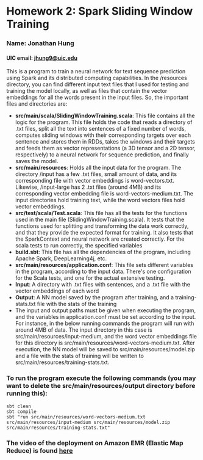 # Homework 2: Spark Sliding Window Training
### Name: Jonathan Hung

#### UIC email: jhung9@uic.edu

This is a program to train a neural network for text sequence prediction using Spark and its distributed computing
capabilities. In the /resources directory, you can find different input text files that I used for testing and
training the model locally, as well as files that contain the vector embeddings for all the words present in the
input files. So, the important files and directories are:

- **src/main/scala/SlidingWindowTraining.scala**: This file contains all the logic for the program. This file holds the
code that reads a directory of .txt files, split all the text into sentences of a fixed number of words, computes
sliding windows with their corresponding targets over each sentence and stores them in RDDs, takes the windows and their
targets and feeds them as vector representations (a 3D tensor and a 2D tensor, respectively) to a neural network for
sequence prediction, and finally saves the model.
- **src/main/resources**: Holds all the input data for the program. The directory /input has a few .txt files, small
amount of data, and its corresponding file with vector embeddings is word-vectors.txt. Likewise, /input-large has 2 .txt
files (around 4MB) and its corresponding vector embedding file is word-vectors-medium.txt. The input directories hold
training text, while the word vectors files hold vector embeddings.
- **src/test/scala/Test.scala**: This file has all the tests for the functions used in the main file
(SlidingWindowTraining.scala). It tests that the functions used for splitting and transforming the data work correctly,
and that they provide the expected format for training. It also tests that the SparkContext and neural network are
created correctly. For the scala tests to run correctly, the specified variables 
- **build.sbt**: This file has all the dependencies of the program, including Apache Spark, DeepLearning4j, etc.
- **src/main/resources/application.conf**: This file sets different variables in the program, according  to the input data.
There's one configuration for the Scala tests, and one for the actual extensive testing.
- **Input**: A directory with .txt files with sentences, and a .txt file with the vector embeddings of each word
- **Output**: A NN model saved by the program after training, and a training-stats.txt file with the stats of the training
- The input and output paths must be given when executing the program, and the variables in application.conf must be set
according to the input. For instance, in the below running commands the program will run with around 4MB of data. The
input directory in this case is src/main/resources/input-medium, and the word vector embeddings file for this directory 
is src/main/resources/word-vectors-medium.txt. After execution, the NN model will be saved to src/main/resources/model.zip
and a file with the stats of training will be written to src/main/resources/training-stats.txt.
### To run the program execute the following commands (you may want to delete the src/main/resources/output directory before running this):
```
sbt clean
sbt compile
sbt "run src/main/resources/word-vectors-medium.txt src/main/resources/input-medium src/main/resources/model.zip src/main/resources/training-stats.txt"

```

### The video of the deployment on Amazon EMR (Elastic Map Reduce) is found [here](https://youtu.be/A7zg2CNXHAk)